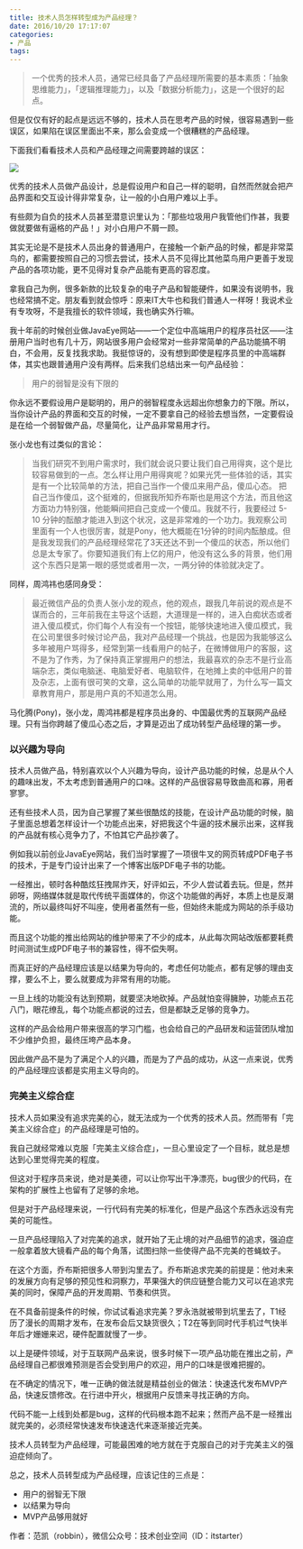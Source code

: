 ```yaml
---
title: 技术人员怎样转型成为产品经理？
date: 2016/10/20 17:17:07
categories:
- 产品
tags:
---
```


> 一个优秀的技术人员，通常已经具备了产品经理所需要的基本素质：「抽象思维能力」，「逻辑推理能力」，以及「数据分析能力」，这是一个很好的起点。

但是仅仅有好的起点是远远不够的，技术人员在思考产品的时候，很容易遇到一些误区，如果陷在误区里面出不来，那么会变成一个很糟糕的产品经理。

下面我们看看技术人员和产品经理之间需要跨越的误区：

![](http://pics.naaln.com/blog/2019-01-14-032500.jpg-basicBlog)

优秀的技术人员做产品设计，总是假设用户和自己一样的聪明，自然而然就会把产品界面和交互设计得非常复杂，让一般的小白用户难以上手。

有些颇为自负的技术人员甚至潜意识里认为：「那些垃圾用户我管他们作甚，我要做就要做有逼格的产品！」对小白用户不屑一顾。

其实无论是不是技术人员出身的普通用户，在接触一个新产品的时候，都是非常菜鸟的，都需要按照自己的习惯去尝试，技术人员不见得比其他菜鸟用户更善于发现产品的各项功能，更不见得对复杂产品能有更高的容忍度。

拿我自己为例，很多新款的比较复杂的电子产品和智能硬件，如果没有说明书，我也经常搞不定。朋友看到就会惊呼：原来IT大牛也和我们普通人一样呀！我说术业有专攻呀，不是我擅长的软件领域，我也确实外行嘛。

我十年前的时候创业做JavaEye网站——一个定位中高端用户的程序员社区——注册用户当时也有几十万，网站很多用户会经常对一些非常简单的产品功能搞不明白，不会用，反复找我求助。我挺惊讶的，没有想到即使是程序员里的中高端群体，其实也跟普通用户没有两样。后来我们总结出来一句产品经验：

> 用户的弱智是没有下限的

你永远不要假设用户是聪明的，用户的弱智程度永远超出你想象力的下限。所以，当你设计产品的界面和交互的时候，一定不要拿自己的经验去想当然，一定要假设是在给一个弱智做产品，尽量简化，让产品非常易用才行。

张小龙也有过类似的言论：

> 当我们研究不到用户需求时，我们就会说只要让我们自己用得爽，这个是比较容易做到的一点。怎么样让用户用得爽呢？如果光凭一些体验的话，其实是有一个比较简单的方法，把自己当作一个傻瓜来用产品，傻瓜心态。
> 把自己当作傻瓜，这个挺难的，但据我所知乔布斯也是用这个方法，而且他这方面功力特别强，他能瞬间把自己变成一个傻瓜。我就不行，我要经过 5-10 分钟的酝酿才能进入到这个状况，这是非常难的一个功力。我观察公司里面有一个人也很厉害，就是Pony，他大概能在1分钟的时间内酝酿成。但是我发现我们的产品经理经常花了3天还达不到一个傻瓜的状态，所以他们总是太专家了。你要知道我们有上亿的用户，他没有这么多的背景，他们用这个东西只是第一眼的感觉或者用一次，一两分钟的体验就决定了。

同样，周鸿祎也感同身受：

> 最近微信产品的负责人张小龙的观点，他的观点，跟我几年前说的观点是不谋而合的，三年前我在主导这个话题，大道理是一样的，进入白痴状态或者进入傻瓜模式，你们每个人有没有一个按钮，能够快速地进入傻瓜模式，我在公司里很多时候讨论产品，我对产品经理一个挑战，也是因为我能够这么多年被用户骂得多，经常到第一线看用户的帖子，在微博做用户的客服，这不是为了作秀，为了保持真正掌握用户的想法，我最喜欢的杂志不是行业高端杂志，类似电脑迷、电脑爱好者、电脑软件，在地摊上卖的中低用户的普及杂志，上面有很可笑的文章，这么简单的功能早就用了，为什么写一篇文章教育用户，那是用户真的不知道怎么用。

马化腾(Pony)，张小龙，周鸿祎都是程序员出身的、中国最优秀的互联网产品经理。只有当你跨越了傻瓜心态之后，才算是迈出了成功转型产品经理的第一步。

### 以兴趣为导向

技术人员做产品，特别喜欢以个人兴趣为导向，设计产品功能的时候，总是从个人的趣味出发，不太考虑到普通用户的口味。这样的产品很容易导致曲高和寡，用者寥寥。

还有些技术人员，因为自己掌握了某些很酷炫的技能，在设计产品功能的时候，脑子里面总想着怎样设计一个功能点出来，好把我这个牛逼的技术展示出来，这样我的产品就有核心竞争力了，不怕其它产品抄袭了。

例如我以前创业JavaEye网站，我们当时掌握了一项很牛叉的网页转成PDF电子书的技术，于是专门设计出来了一个博客出版PDF电子书的功能。

一经推出，顿时各种酷炫狂拽屌炸天，好评如云，不少人尝试着去玩。但是，然并卵呀，网络媒体就是取代传统平面媒体的，你这个功能做的再好，本质上也是反潮流的，所以最终叫好不叫座，使用者虽然有一些，但始终未能成为网站的杀手级功能。

而且这个功能的推出给网站的维护带来了不少的成本，从此每次网站改版都要耗费时间测试生成PDF电子书的兼容性，得不偿失啊。

而真正好的产品经理应该是以结果为导向的，考虑任何功能点，都有足够的理由支撑，要么不上，要么就要成为非常有用的功能。

一旦上线的功能没有达到预期，就要坚决地砍掉。产品就怕变得臃肿，功能点五花八门，眼花缭乱，每个功能点都说的过去，但是都缺乏足够的竞争力。

这样的产品会给用户带来很高的学习门槛，也会给自己的产品研发和运营团队增加不少维护负担，最终压垮产品本身。

因此做产品不是为了满足个人的兴趣，而是为了产品的成功，从这一点来说，优秀的产品经理应该都是实用主义导向的。

### 完美主义综合症

技术人员如果没有追求完美的心，就无法成为一个优秀的技术人员。然而带有「完美主义综合症」的产品经理是可怕的。

我自己就经常难以克服「完美主义综合症」，一旦心里设定了一个目标，就总是想达到心里觉得完美的程度。

但这对于程序员来说，绝对是美德，可以让你写出干净漂亮，bug很少的代码，在架构的扩展性上也留有了足够的余地。

但是对于产品经理来说，一行代码有完美的标准化，但是产品这个东西永远没有完美的可能性。

一旦产品经理陷入了对完美的追求，就开始了无止境的对产品细节的追求，强迫症一般拿着放大镜看产品的每个角落，试图扫除一些使得产品不完美的苍蝇蚊子。

在这个方面，乔布斯把很多人带到沟里去了。乔布斯追求完美的前提是：他对未来的发展方向有足够的预见性和洞察力，苹果强大的供应链整合能力又可以在追求完美的同时，保障产品的开发周期、节奏和供货。

在不具备前提条件的时候，你试试看追求完美？罗永浩就被带到坑里去了，T1经历了漫长的周期才发布，在发布会后又缺货很久；T2在等到同时代手机过气快半年后才姗姗来迟，硬件配置就慢了一步。

以上是硬件领域，对于互联网产品来说，很多时候下一项产品功能在推出之前，产品经理自己都很难预测是否会受到用户的欢迎，用户的口味是很难把握的。

在不确定的情况下，唯一正确的做法就是精益创业的做法：快速迭代发布MVP产品，快速反馈修改。在行进中开火，根据用户反馈来寻找正确的方向。

代码不能一上线到处都是bug，这样的代码根本跑不起来；然而产品不是一经推出就完美的，必须经常快速发布快速迭代来逐渐接近完美。

技术人员转型为产品经理，可能最困难的地方就在于克服自己的对于完美主义的强迫症倾向了。

总之，技术人员转型成为产品经理，应该记住的三点是：

- 用户的弱智无下限
- 以结果为导向
- MVP产品够用就好


作者：范凯（robbin），微信公众号：技术创业空间（ID：itstarter）